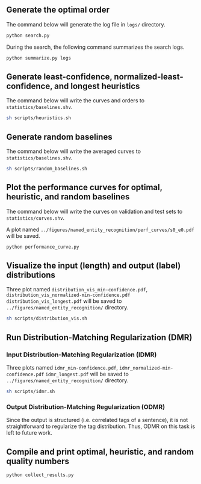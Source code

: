 ## Generate the optimal order
The command below will generate the log file in `logs/` directory.
```bash
python search.py
```

During the search, the following command summarizes the search logs.
```bash
python summarize.py logs
```

## Generate least-confidence, normalized-least-confidence, and longest heuristics
The command below will write the curves and orders to `statistics/baselines.shv`.
```bash
sh scripts/heuristics.sh
```

## Generate random baselines
The command below will write the averaged curves to `statistics/baselines.shv`.
```bash
sh scripts/random_baselines.sh
```

## Plot the performance curves for optimal, heuristic, and random baselines
The command below will write the curves on validation and test sets to `statistics/curves.shv`.

A plot named `../figures/named_entity_recognition/perf_curves/s0_e0.pdf` will be saved.
```bash
python performance_curve.py
```

## Visualize the input (length) and output (label) distributions
Three plot named `distribution_vis_min-confidence.pdf`, `distribution_vis_normalized-min-confidence.pdf` `distribution_vis_longest.pdf` will be saved to `../figures/named_entity_recognition/` directory.
```bash
sh scripts/distribution_vis.sh
```

## Run Distribution-Matching Regularization (DMR)
### Input Distribution-Matching Regularization (IDMR)
Three plots named `idmr_min-confidence.pdf`, `idmr_normalized-min-confidence.pdf` `idmr_longest.pdf` will be saved to  `../figures/named_entity_recognition/` directory.
```bash
sh scripts/idmr.sh
```
### Output Distribution-Matching Regularization (ODMR)
Since the output is structured (i.e. correlated tags of a sentence), it is not straightforward to regularize the tag distribution. Thus, ODMR on this task is left to future work.

## Compile and print optimal, heuristic, and random quality numbers
```bash
python collect_results.py
```
